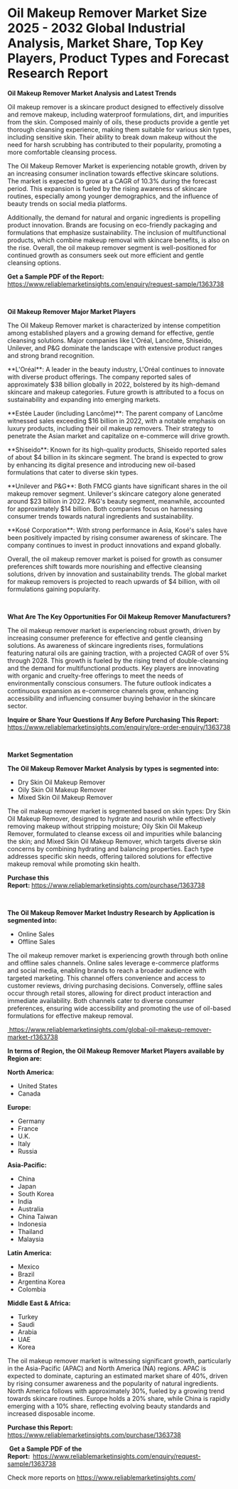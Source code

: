 <p><h1>Oil Makeup Remover Market Size 2025 - 2032 Global Industrial Analysis, Market Share, Top Key Players, Product Types and Forecast Research Report</h1></p><p><strong>Oil Makeup Remover Market Analysis and Latest Trends</strong></p>
<p><p>Oil makeup remover is a skincare product designed to effectively dissolve and remove makeup, including waterproof formulations, dirt, and impurities from the skin. Composed mainly of oils, these products provide a gentle yet thorough cleansing experience, making them suitable for various skin types, including sensitive skin. Their ability to break down makeup without the need for harsh scrubbing has contributed to their popularity, promoting a more comfortable cleansing process.</p><p>The Oil Makeup Remover Market is experiencing notable growth, driven by an increasing consumer inclination towards effective skincare solutions. The market is expected to grow at a CAGR of 10.3% during the forecast period. This expansion is fueled by the rising awareness of skincare routines, especially among younger demographics, and the influence of beauty trends on social media platforms. </p><p>Additionally, the demand for natural and organic ingredients is propelling product innovation. Brands are focusing on eco-friendly packaging and formulations that emphasize sustainability. The inclusion of multifunctional products, which combine makeup removal with skincare benefits, is also on the rise. Overall, the oil makeup remover segment is well-positioned for continued growth as consumers seek out more efficient and gentle cleansing options.</p></p>
<p><strong>Get a Sample PDF of the Report:&nbsp;</strong> <a href="https://www.reliablemarketinsights.com/enquiry/request-sample/1363738?utm_campaign=3196&utm_medium=2&utm_source=Github&utm_content=ia&utm_term=04042025&utm_id=oil-makeup-remover">https://www.reliablemarketinsights.com/enquiry/request-sample/1363738</a></p>
<p>&nbsp;</p>
<p><strong>Oil Makeup Remover Major Market Players</strong></p>
<p><p>The Oil Makeup Remover market is characterized by intense competition among established players and a growing demand for effective, gentle cleansing solutions. Major companies like L'Oréal, Lancôme, Shiseido, Unilever, and P&G dominate the landscape with extensive product ranges and strong brand recognition.</p><p>**L'Oréal**: A leader in the beauty industry, L'Oréal continues to innovate with diverse product offerings. The company reported sales of approximately $38 billion globally in 2022, bolstered by its high-demand skincare and makeup categories. Future growth is attributed to a focus on sustainability and expanding into emerging markets.</p><p>**Estée Lauder (including Lancôme)**: The parent company of Lancôme witnessed sales exceeding $16 billion in 2022, with a notable emphasis on luxury products, including their oil makeup removers. Their strategy to penetrate the Asian market and capitalize on e-commerce will drive growth.</p><p>**Shiseido**: Known for its high-quality products, Shiseido reported sales of about $4 billion in its skincare segment. The brand is expected to grow by enhancing its digital presence and introducing new oil-based formulations that cater to diverse skin types.</p><p>**Unilever and P&G**: Both FMCG giants have significant shares in the oil makeup remover segment. Unilever's skincare category alone generated around $23 billion in 2022. P&G's beauty segment, meanwhile, accounted for approximately $14 billion. Both companies focus on harnessing consumer trends towards natural ingredients and sustainability.</p><p>**Kosé Corporation**: With strong performance in Asia, Kosé's sales have been positively impacted by rising consumer awareness of skincare. The company continues to invest in product innovations and expand globally.</p><p>Overall, the oil makeup remover market is poised for growth as consumer preferences shift towards more nourishing and effective cleansing solutions, driven by innovation and sustainability trends. The global market for makeup removers is projected to reach upwards of $4 billion, with oil formulations gaining popularity.</p></p>
<p>&nbsp;</p>
<p><strong>What Are The Key Opportunities For Oil Makeup Remover Manufacturers?</strong></p>
<p><p>The oil makeup remover market is experiencing robust growth, driven by increasing consumer preference for effective and gentle cleansing solutions. As awareness of skincare ingredients rises, formulations featuring natural oils are gaining traction, with a projected CAGR of over 5% through 2028. This growth is fueled by the rising trend of double-cleansing and the demand for multifunctional products. Key players are innovating with organic and cruelty-free offerings to meet the needs of environmentally conscious consumers. The future outlook indicates a continuous expansion as e-commerce channels grow, enhancing accessibility and influencing consumer buying behavior in the skincare sector.</p></p>
<p><strong>Inquire or Share Your Questions If Any Before Purchasing This Report:</strong> <a href="https://www.reliablemarketinsights.com/enquiry/pre-order-enquiry/1363738?utm_campaign=3196&utm_medium=2&utm_source=Github&utm_content=ia&utm_term=04042025&utm_id=oil-makeup-remover">https://www.reliablemarketinsights.com/enquiry/pre-order-enquiry/1363738</a></p>
<p>&nbsp;</p>
<p><strong>Market Segmentation</strong></p>
<p><strong>The Oil Makeup Remover Market Analysis by types is segmented into:</strong></p>
<p><ul><li>Dry Skin Oil Makeup Remover</li><li>Oily Skin Oil Makeup Remover</li><li>Mixed Skin Oil Makeup Remover</li></ul></p>
<p><p>The oil makeup remover market is segmented based on skin types: Dry Skin Oil Makeup Remover, designed to hydrate and nourish while effectively removing makeup without stripping moisture; Oily Skin Oil Makeup Remover, formulated to cleanse excess oil and impurities while balancing the skin; and Mixed Skin Oil Makeup Remover, which targets diverse skin concerns by combining hydrating and balancing properties. Each type addresses specific skin needs, offering tailored solutions for effective makeup removal while promoting skin health.</p></p>
<p><strong>Purchase this Report:&nbsp;</strong><a href="https://www.reliablemarketinsights.com/purchase/1363738?utm_campaign=3196&utm_medium=2&utm_source=Github&utm_content=ia&utm_term=04042025&utm_id=oil-makeup-remover">https://www.reliablemarketinsights.com/purchase/1363738</a></p>
<p>&nbsp;</p>
<p><strong>The Oil Makeup Remover Market Industry Research by Application is segmented into:</strong></p>
<p><ul><li>Online Sales</li><li>Offline Sales</li></ul></p>
<p><p>The oil makeup remover market is experiencing growth through both online and offline sales channels. Online sales leverage e-commerce platforms and social media, enabling brands to reach a broader audience with targeted marketing. This channel offers convenience and access to customer reviews, driving purchasing decisions. Conversely, offline sales occur through retail stores, allowing for direct product interaction and immediate availability. Both channels cater to diverse consumer preferences, ensuring wide accessibility and promoting the use of oil-based formulations for effective makeup removal.</p></p>
<p><a href="https://www.reliablemarketinsights.com/global-oil-makeup-remover-market-r1363738?utm_campaign=3196&utm_medium=2&utm_source=Github&utm_content=ia&utm_term=04042025&utm_id=oil-makeup-remover">&nbsp;https://www.reliablemarketinsights.com/global-oil-makeup-remover-market-r1363738</a></p>
<p><strong>In terms of Region, the Oil Makeup Remover Market Players available by Region are:</strong></p>
<p>
    <p> <strong> North America: </strong>
        <ul>
            <li>United States</li>
            <li>Canada</li>
        </ul>
        </p> 
    <p> <strong> Europe: </strong>
        <ul>
            <li>Germany</li>
            <li>France</li>
            <li>U.K.</li>
            <li>Italy</li>
            <li>Russia</li>
        </ul>
        </p> 
    <p> <strong> Asia-Pacific: </strong>
        <ul>
            <li>China</li>
            <li>Japan</li>
            <li>South Korea</li>
            <li>India</li>
            <li>Australia</li>
            <li>China Taiwan</li>
            <li>Indonesia</li>
            <li>Thailand</li>
            <li>Malaysia</li>
        </ul>
        </p> 
    <p> <strong> Latin America: </strong>
        <ul>
            <li>Mexico</li>
            <li>Brazil</li>
            <li>Argentina Korea</li>
            <li>Colombia</li>
        </ul>
        </p> 
    <p> <strong> Middle East & Africa: </strong>
        <ul>
            <li>Turkey</li>
            <li>Saudi</li>
            <li>Arabia</li>
            <li>UAE</li>
            <li>Korea</li>
        </ul>
    </p>
    </p>
<p><p>The oil makeup remover market is witnessing significant growth, particularly in the Asia-Pacific (APAC) and North America (NA) regions. APAC is expected to dominate, capturing an estimated market share of 40%, driven by rising consumer awareness and the popularity of natural ingredients. North America follows with approximately 30%, fueled by a growing trend towards skincare routines. Europe holds a 20% share, while China is rapidly emerging with a 10% share, reflecting evolving beauty standards and increased disposable income.</p></p>
<p><strong>Purchase this Report: </strong><a href="https://www.reliablemarketinsights.com/purchase/1363738?utm_campaign=3196&utm_medium=2&utm_source=Github&utm_content=ia&utm_term=04042025&utm_id=oil-makeup-remover">https://www.reliablemarketinsights.com/purchase/1363738</a></p>
<p>&nbsp;<strong>Get a Sample PDF of the Report:&nbsp;&nbsp;</strong><a href="https://www.reliablemarketinsights.com/enquiry/request-sample/1363738?utm_campaign=3196&utm_medium=2&utm_source=Github&utm_content=ia&utm_term=04042025&utm_id=oil-makeup-remover">https://www.reliablemarketinsights.com/enquiry/request-sample/1363738</a></p>
<p><strong></strong></p>
<p>Check more reports on <a href="https://www.reliablemarketinsights.com/?utm_campaign=3196&utm_medium=2&utm_source=Github&utm_content=ia&utm_term=04042025&utm_id=oil-makeup-remover">https://www.reliablemarketinsights.com/</a></p>